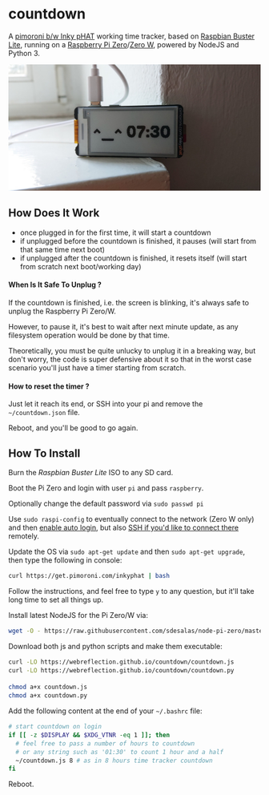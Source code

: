 # countdown

A [pimoroni b/w Inky pHAT](https://pimoroni.com/inkyphat) working time tracker, based on [Raspbian Buster Lite](https://www.raspberrypi.org/downloads/raspbian/), running on a [Raspberry Pi Zero](https://www.raspberrypi.org/products/raspberry-pi-zero/)/[Zero W](https://www.raspberrypi.org/products/raspberry-pi-zero-w/), powered by NodeJS and Python 3.

![time tracker example](./time-tracker-pi-zero.jpg)


## How Does It Work

  * once plugged in for the first time, it will start a countdown
  * if unplugged before the countdown is finished, it pauses (will start from that same time next boot)
  * if unplugged after the countdown is finished, it resets itself (will start from scratch next boot/working day)


#### When Is It Safe To Unplug ?

If the countdown is finished, i.e. the screen is blinking, it's always safe to unplug the Raspberry Pi Zero/W.

However, to pause it, it's best to wait after next minute update, as any filesystem operation would be done by that time.

Theoretically, you must be quite unlucky to unplug it in a breaking way, but don't worry, the code is super defensive about it so that in the worst case scenario you'll just have a timer starting from scratch.


#### How to reset the timer ?

Just let it reach its end, or SSH into your pi and remove the `~/countdown.json` file.

Reboot, and you'll be good to go again.


## How To Install

Burn the _Raspbian Buster Lite_ ISO to any SD card.

Boot the Pi Zero and login with user `pi` and pass `raspberry`.

Optionally change the default password via `sudo passwd pi`

Use `sudo raspi-config` to eventually connect to the network (Zero W only) and then [enable auto login](https://www.opentechguides.com/how-to/article/raspberry-pi/134/raspbian-jessie-autologin.html), but also [SSH if you'd like to connect there](https://www.raspberrypi.org/documentation/remote-access/ssh/) remotely.

Update the OS via `sudo apt-get update` and then `sudo apt-get upgrade`, then type the following in console:

```sh
curl https://get.pimoroni.com/inkyphat | bash
```

Follow the instructions, and feel free to type `y` to any question, but it'll take long time to set all things up.

Install latest NodeJS for the Pi Zero/W via:

```sh
wget -O - https://raw.githubusercontent.com/sdesalas/node-pi-zero/master/install-node-v.last.sh | bash
```

Download both js and python scripts and make them executable:

```sh
curl -LO https://webreflection.github.io/countdown/countdown.js
curl -LO https://webreflection.github.io/countdown/countdown.py

chmod a+x countdown.js
chmod a+x countdown.py
```

Add the following content at the end of your `~/.bashrc` file:

```sh
# start countdown on login
if [[ -z $DISPLAY && $XDG_VTNR -eq 1 ]]; then
  # feel free to pass a number of hours to countdown
  # or any string such as '01:30' to count 1 hour and a half
  ~/countdown.js 8 # as in 8 hours time tracker countdown
fi
```

Reboot.
